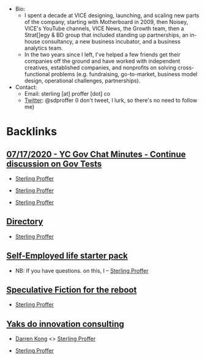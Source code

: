 - Bio: 
    - I spent a decade at VICE designing, launching, and scaling new parts of the company, starting with Motherboard in 2009, then Noisey, VICE's YouTube channels, VICE News, the Growth team, then a Strat[]egy & BD group that included standing up partnerships, an in-house consultancy, a new business incubator, and a business analytics team. 
    - In the two years since I left, I've helped a few friends get their companies off the ground and have worked with independent creatives, established companies, and nonprofits on solving cross-functional problems (e.g. fundraising, go-to-market, business model design, operational challenges, partnerships).
- Contact:
    - Email: sterling [at] proffer [dot] co
    - [Twitter](https://www.twitter.com/sdproffer): @sdproffer (I don't tweet, I lurk, so there's no need to follow me)

# Backlinks
## [07/17/2020 - YC Gov Chat Minutes - Continue discussion on Gov Tests ](<07/17/2020 - YC Gov Chat Minutes - Continue discussion on Gov Tests .md>)
- [Sterling Proffer](<Sterling Proffer.md>)

- [Sterling Proffer](<Sterling Proffer.md>)

- [Sterling Proffer](<Sterling Proffer.md>)

## [Directory](<Directory.md>)
- [Sterling Proffer](<Sterling Proffer.md>)

## [Self-Employed life starter pack](<Self-Employed life starter pack.md>)
- NB: If you have questions. on this, I – [Sterling Proffer](<Sterling Proffer.md>)

## [Speculative Fiction for the reboot ](<Speculative Fiction for the reboot .md>)
- [Sterling Proffer](<Sterling Proffer.md>)

## [Yaks do innovation consulting](<Yaks do innovation consulting.md>)
- [Darren Kong](<Darren Kong.md>) <> [Sterling Proffer](<Sterling Proffer.md>)

- [Sterling Proffer](<Sterling Proffer.md>)

